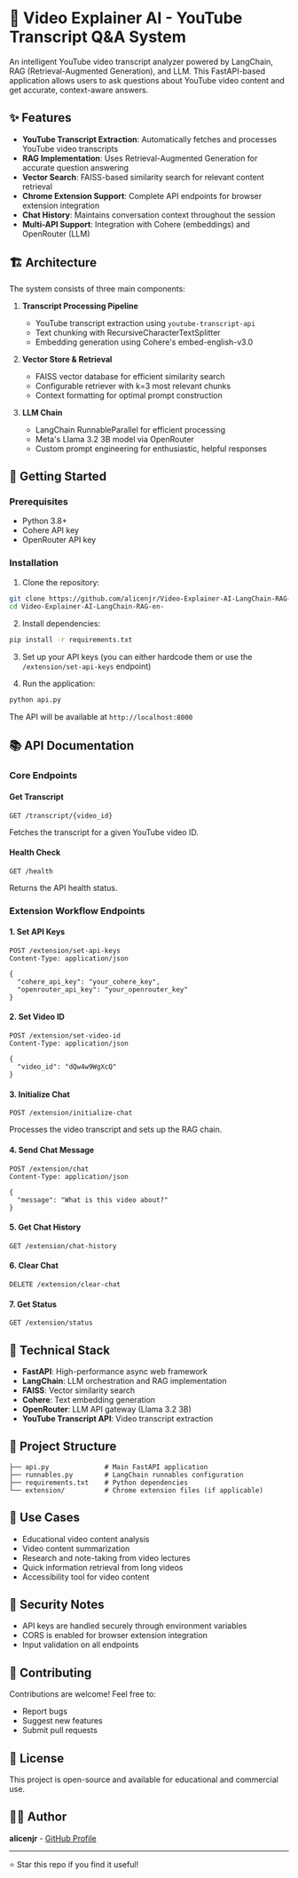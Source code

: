 # 🎥 Video Explainer AI - YouTube Transcript Q&A System

An intelligent YouTube video transcript analyzer powered by LangChain, RAG (Retrieval-Augmented Generation), and LLM. This FastAPI-based application allows users to ask questions about YouTube video content and get accurate, context-aware answers.

## ✨ Features

- **YouTube Transcript Extraction**: Automatically fetches and processes YouTube video transcripts
- **RAG Implementation**: Uses Retrieval-Augmented Generation for accurate question answering
- **Vector Search**: FAISS-based similarity search for relevant content retrieval
- **Chrome Extension Support**: Complete API endpoints for browser extension integration
- **Chat History**: Maintains conversation context throughout the session
- **Multi-API Support**: Integration with Cohere (embeddings) and OpenRouter (LLM)

## 🏗️ Architecture

The system consists of three main components:

1. **Transcript Processing Pipeline**
   - YouTube transcript extraction using `youtube-transcript-api`
   - Text chunking with RecursiveCharacterTextSplitter
   - Embedding generation using Cohere's embed-english-v3.0

2. **Vector Store & Retrieval**
   - FAISS vector database for efficient similarity search
   - Configurable retriever with k=3 most relevant chunks
   - Context formatting for optimal prompt construction

3. **LLM Chain**
   - LangChain RunnableParallel for efficient processing
   - Meta's Llama 3.2 3B model via OpenRouter
   - Custom prompt engineering for enthusiastic, helpful responses

## 🚀 Getting Started

### Prerequisites

- Python 3.8+
- Cohere API key
- OpenRouter API key

### Installation

1. Clone the repository:
```bash
git clone https://github.com/alicenjr/Video-Explainer-AI-LangChain-RAG-en-.git
cd Video-Explainer-AI-LangChain-RAG-en-
```

2. Install dependencies:
```bash
pip install -r requirements.txt
```

3. Set up your API keys (you can either hardcode them or use the `/extension/set-api-keys` endpoint)

4. Run the application:
```bash
python api.py
```

The API will be available at `http://localhost:8000`

## 📚 API Documentation

### Core Endpoints

#### Get Transcript
```http
GET /transcript/{video_id}
```
Fetches the transcript for a given YouTube video ID.

#### Health Check
```http
GET /health
```
Returns the API health status.

### Extension Workflow Endpoints

#### 1. Set API Keys
```http
POST /extension/set-api-keys
Content-Type: application/json

{
  "cohere_api_key": "your_cohere_key",
  "openrouter_api_key": "your_openrouter_key"
}
```

#### 2. Set Video ID
```http
POST /extension/set-video-id
Content-Type: application/json

{
  "video_id": "dQw4w9WgXcQ"
}
```

#### 3. Initialize Chat
```http
POST /extension/initialize-chat
```
Processes the video transcript and sets up the RAG chain.

#### 4. Send Chat Message
```http
POST /extension/chat
Content-Type: application/json

{
  "message": "What is this video about?"
}
```

#### 5. Get Chat History
```http
GET /extension/chat-history
```

#### 6. Clear Chat
```http
DELETE /extension/clear-chat
```

#### 7. Get Status
```http
GET /extension/status
```

## 🔧 Technical Stack

- **FastAPI**: High-performance async web framework
- **LangChain**: LLM orchestration and RAG implementation
- **FAISS**: Vector similarity search
- **Cohere**: Text embedding generation
- **OpenRouter**: LLM API gateway (Llama 3.2 3B)
- **YouTube Transcript API**: Video transcript extraction

## 📁 Project Structure

```
├── api.py              # Main FastAPI application
├── runnables.py        # LangChain runnables configuration
├── requirements.txt    # Python dependencies
└── extension/          # Chrome extension files (if applicable)
```

## 🎯 Use Cases

- Educational video content analysis
- Video content summarization
- Research and note-taking from video lectures
- Quick information retrieval from long videos
- Accessibility tool for video content

## 🔐 Security Notes

- API keys are handled securely through environment variables
- CORS is enabled for browser extension integration
- Input validation on all endpoints

## 🤝 Contributing

Contributions are welcome! Feel free to:
- Report bugs
- Suggest new features
- Submit pull requests

## 📝 License

This project is open-source and available for educational and commercial use.

## 👨‍💻 Author

**alicenjr** - [GitHub Profile](https://github.com/alicenjr)

---

⭐ Star this repo if you find it useful!
